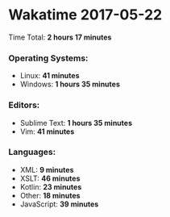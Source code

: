 # Wakatime 2017-05-22

Time Total: **2 hours 17 minutes**

### Operating Systems:
- Linux: **41 minutes** 
- Windows: **1 hours 35 minutes** 

### Editors:
- Sublime Text: **1 hours 35 minutes** 
- Vim: **41 minutes** 

### Languages:
- XML: **9 minutes** 
- XSLT: **46 minutes** 
- Kotlin: **23 minutes** 
- Other: **18 minutes** 
- JavaScript: **39 minutes** 

